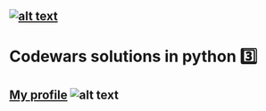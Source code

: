 [![alt text](https://img.shields.io/badge/python-3.6-red)](https://python.org)
---
# Codewars solutions in python :three:

 ## [My profile](https://www.codewars.com/users/deedy-ru) ![alt text](https://www.codewars.com/users/deedy-ru/badges/small)
